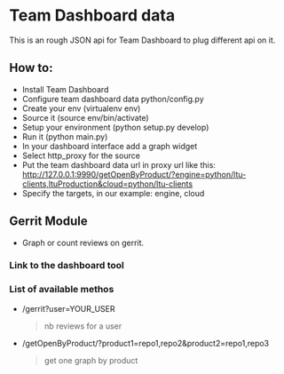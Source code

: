 # Team Dashboard data

This is an rough JSON api for Team Dashboard to plug different api on it.

## How to:

+ Install Team Dashboard
+ Configure team dashboard data python/config.py
+ Create your env (virtualenv env)
+ Source it (source env/bin/activate)
+ Setup your environment (python setup.py develop)
+ Run it (python main.py)
+ In your dashboard interface add a graph widget
+ Select http_proxy for the source
+ Put the team dashboard data url in proxy url like this: http://127.0.0.1:9990/getOpenByProduct/?engine=python/ltu-clients,ltuProduction&cloud=python/ltu-clients
+ Specify the targets, in our example: engine, cloud

## Gerrit Module

+ Graph or count reviews on gerrit.


### Link to the dashboard tool

[foo]: http://fdietz.github.io/team_dashboard/  "Team Dashboard Home page"


### List of available methos

*   /gerrit?user=YOUR_USER
    > nb reviews for a user
*   /getOpenByProduct/?product1=repo1,repo2&product2=repo1,repo3
    > get one graph by product
